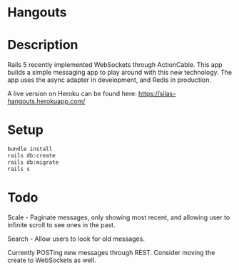 # Hangouts

# Description
Rails 5 recently implemented WebSockets through ActionCable.  This app builds a simple messaging app to play around with this new technology.  The app uses the async adapter in development, and Redis in production.  

A live version on Heroku can be found here: https://silas-hangouts.herokuapp.com/

# Setup
```sh
bundle install
rails db:create
rails db:migrate
rails s
```

# Todo
Scale - Paginate messages, only showing most recent, and allowing user to infinite scroll to see ones in the past.

Search - Allow users to look for old messages.

Currently POSTing new messages through REST.  Consider moving the create to WebSockets as well.

